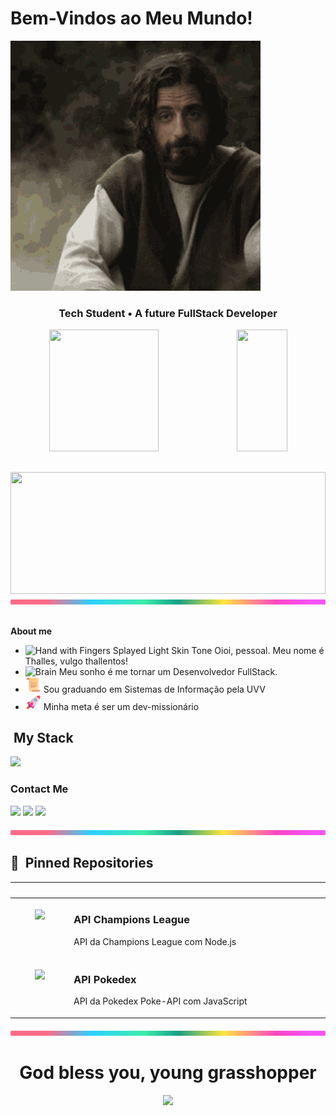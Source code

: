 <h1>Bem-Vindos ao Meu Mundo!</h1>

<img src="./gifs/chosen-jesus-apontando-cima.gif" width="400px">

<h3 align="center">
  Tech Student • A future FullStack Developer
</h3>

<div align='center'>

<div align="center">  
  
  <img width="59%" height="195px" src="https://github-readme-stats.vercel.app/api?username=thallentos&rank_icon=github&show_icons=true&hide=stars,prs,issues&count_private=true&title_color=80F7D4&icon_color=9d00ff&text_color=c9d1d9&bg_color=0d1117&border_color=fff0" /> 
  
  <img width="40%" height="195px" src="https://github-readme-stats.vercel.app/api/top-langs/?username=thallentos&layout=compact&title_color=80F7D4&text_color=fff&bg_color=0d1117&border_color=fff0" />

</div>

##

  <img width="100%" height="195px" src="https://github-readme-stats.vercel.app/api/wakatime?username=thallentos&layout=compact&title_color=80F7D4&text_color=c9d1d9&bg_color=0d1117&border_color=fff0" />

</div>

<img src="./another-images/lineBar.png" width="100%" height="8px"/>

<div><br />

<p><strong>About me</strong></p>

- <img src="https://raw.githubusercontent.com/Tarikul-Islam-Anik/Animated-Fluent-Emojis/master/Emojis/Hand%20gestures/Hand%20with%20Fingers%20Splayed%20Light%20Skin%20Tone.png" alt="Hand with Fingers Splayed Light Skin Tone" width="25" height="25"> Oioi, pessoal. Meu nome é Thalles, vulgo thallentos! <br />
- <img src="https://raw.githubusercontent.com/Tarikul-Islam-Anik/Animated-Fluent-Emojis/master/Emojis/Hand%20gestures/Brain.png" alt="Brain" width="25" height="25" /> Meu sonho é me tornar um Desenvolvedor FullStack.<br />
- <img src="./another-images/Scroll.png"  height="25" width="25"> Sou graduando em Sistemas de Informação pela UVV <br />
- <img src="./another-images/Rocket.png" height="25" width="25"> Minha meta é ser um dev-missionário <br />

## &nbsp;My Stack

<img src="https://skillicons.dev/icons?i=vscode,html,css,js,ts,python,java,nodejs,git,github,mysql&theme=dark" />

<h3>Contact Me</h3>
<div align="left">
<p>
	<a href = "mailto:thallescmarques@gmail.com"><img src="https://img.shields.io/badge/Gmail-D14836?style=for-the-badge&logo=gmail&logoColor=white" target="_blank"></a>
	<a href="https://www.linkedin.com/in/thalles-marques" target="_blank"><img src="https://img.shields.io/badge/-LinkedIn-%230077B5?style=for-the-badge&logo=linkedin&logoColor=white" target="_blank"></a> 
	<a href="https://www.youtube.com/@thallentos" target="_blank"><img src="https://img.shields.io/badge/YouTube-FF0000?style=for-the-badge&logo=youtube&logoColor=white" target="_blank"></a>
</p>
</div>

<img src="./another-images/lineBar.png" width="100%" height="8px"/>

## 📌 &nbsp;Pinned Repositories

<table>
	<thead>
		<tr>
			<th colspan="2" width="2000">&nbsp;</th>
		</tr>
	</thead>
	<tbody>
		<tr>
			<td align="center" valign="top" width="80"><br />
			<a href="https://github.com/thallentos/API-ChampionsLeague-Node-DIO">
      <img src="https://cdn.jsdelivr.net/gh/devicons/devicon@latest/icons/nodejs/nodejs-original.svg" />
      </a>
      </td>
			<td valign="top">
			<h3>API Champions League</h3>
			<p>API da Champions League com Node.js</p>
			<a href="https://github.com/thallentos/API-ChampionsLeague-Node-DIO">
			</a>
			</td>
		</tr>
		<tr>
			<td align="center" valign="top" width="80"><br />
			<a href="https://github.com/thallentos/JS-Pokedex-PokeAPI-DIO">
      <img src="https://cdn.jsdelivr.net/gh/devicons/devicon@latest/icons/javascript/javascript-plain.svg" />
      </a>
      </td>
			<td valign="top">
			<h3>API Pokedex</h3>
			<p>API da Pokedex Poke-API com JavaScript</p>
			</td>
		</tr>
	</tbody>
</table>

<img src="./another-images/lineBar.png" width="100%" height="8px"/>

<h1 align="center">
    God bless you, young grasshopper
</h1>

<div align="center">
    <img src="./gifs/chosen-jesus-apontando-frente.gif" width="400px">
</div>
